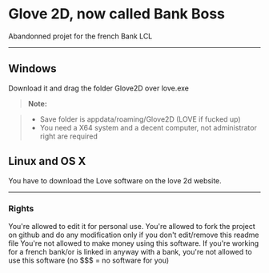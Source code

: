 Glove 2D, now called Bank Boss
===================

Abandonned projet for the french Bank LCL




----------


Windows
-------------

Download it and drag the folder Glove2D over love.exe

> **Note:**

> - Save folder is appdata/roaming/Glove2D (LOVE if fucked up)
> - You need a X64 system and a decent computer, not administrator right are required


Linux and OS X
-------------
You have to download the Love software on the love 2d website.

----------


### Rights

You're allowed to edit it for personal use.
You're allowed to fork the project on github and do any modification only if you don't edit/remove this readme file
You're not allowed to make money using this software.
If you're working for a french bank/or is linked in anyway with a bank, you're not allowed to use this software 
(no $$$ = no software for you)

